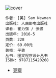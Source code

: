 ![cover](https://img1.doubanio.com/view/subject/l/public/s28626997.jpg)

    作者: [英] Sam Newman
    出版社: 人民邮电出版社
    译者: 崔力强 / 张骏
    出版年: 2016-5
    页数: 228
    定价: 69.00元
    装帧: 平装
    丛书: 图灵程序设计丛书
    ISBN: 9787115420268

- [豆瓣](https://book.douban.com/subject/26772677/)






















































